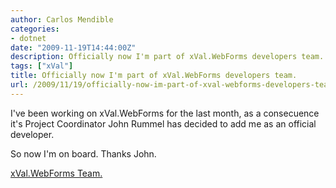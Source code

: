 ```yaml
---
author: Carlos Mendible
categories:
- dotnet
date: "2009-11-19T14:44:00Z"
description: Officially now I'm part of xVal.WebForms developers team.
tags: ["xVal"]
title: Officially now I'm part of xVal.WebForms developers team.
url: /2009/11/19/officially-now-im-part-of-xval-webforms-developers-team/
---
```

I've been working on xVal.WebForms for the last month, as a consecuence it's Project Coordinator John Rummel has decided to add me as an official developer.

So now I'm on board. Thanks John.

[xVal.WebForms Team.](http://xvalwebforms.codeplex.com/team/view)